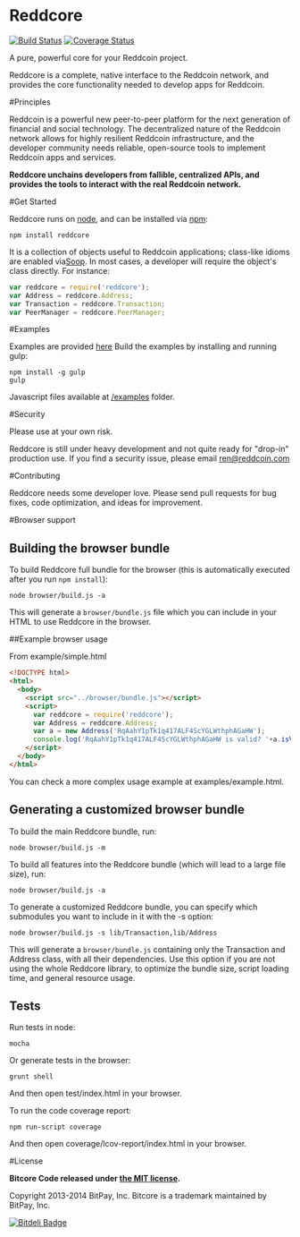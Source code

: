 Reddcore
=======

[![Build Status](https://travis-ci.org/bitpay/bitcore.svg?branch=master)](https://travis-ci.org/bitpay/bitcore)
[![Coverage Status](https://img.shields.io/coveralls/bitpay/bitcore.svg)](https://coveralls.io/r/bitpay/bitcore)

A pure, powerful core for your Reddcoin project.

Reddcore is a complete, native interface to the Reddcoin network, and provides the core functionality needed to develop
apps for Reddcoin.

#Principles

Reddcoin is a powerful new peer-to-peer platform for the next generation of financial and social technology.
The decentralized nature of the Reddcoin network allows for highly resilient Reddcoin infrastructure, and the developer
community needs reliable, open-source tools to implement Reddcoin apps and services.

**Reddcore unchains developers from fallible, centralized APIs, and provides the tools to interact with the real Reddcoin network.**

#Get Started

Reddcore runs on [node](http://nodejs.org/), and can be installed via [npm](https://npmjs.org/):

```
npm install reddcore
```

It is a collection of objects useful to Reddcoin applications; class-like idioms are enabled via[Soop](https://github.com/bitpay/soop).
In most cases, a developer will require the object's class directly. For instance:

```javascript
var reddcore = require('reddcore');
var Address = reddcore.Address;
var Transaction = reddcore.Transaction;
var PeerManager = reddcore.PeerManager;
```

#Examples

Examples are provided [here](examples.md)
Build the examples by installing and running gulp:

```
npm install -g gulp
gulp
```

Javascript files available at [/examples](/examples) folder.


#Security

Please use at your own risk.

Reddcore is still under heavy development and not quite ready for "drop-in" production use. If you find a security issue,
please email ren@reddcoin.com

#Contributing

Reddcore needs some developer love. Please send pull requests for bug fixes, code optimization, and ideas for improvement.

#Browser support

## Building the browser bundle

To build Reddcore full bundle for the browser (this is automatically executed after you run `npm install`):

```
node browser/build.js -a
```

This will generate a `browser/bundle.js` file which you can include in your HTML to use Reddcore in the browser.

##Example browser usage

From example/simple.html

```html
<!DOCTYPE html>
<html>
  <body>
    <script src="../browser/bundle.js"></script>
    <script>
      var reddcore = require('reddcore');
      var Address = reddcore.Address;
      var a = new Address('RqAahY1pTk1q417ALF4ScYGLWthphAGaHW');
      console.log('RqAahY1pTk1q417ALF4ScYGLWthphAGaHW is valid? '+a.isValid());
    </script>
  </body>
</html>
```

You can check a more complex usage example at examples/example.html.

## Generating a customized browser bundle

To build the main Reddcore bundle, run:

```
node browser/build.js -m
```

To build all features into the Reddcore bundle (which will lead to a large file size), run:

```
node browser/build.js -a
```

To generate a customized Reddcore bundle, you can specify which submodules you want to include in it with the -s option:

```
node browser/build.js -s lib/Transaction,lib/Address
```

This will generate a `browser/bundle.js` containing only the Transaction and Address class, with all their dependencies.
Use this option if you are not using the whole Reddcore library, to optimize the bundle size, script loading time, and general resource usage.

## Tests

Run tests in node:

```
mocha
```

Or generate tests in the browser:

```
grunt shell
```

And then open test/index.html in your browser.

To run the code coverage report:

```
npm run-script coverage
```

And then open coverage/lcov-report/index.html in your browser.

#License

**Bitcore Code released under [the MIT license](https://github.com/bitpay/bitcore/blob/master/LICENSE).**

Copyright 2013-2014 BitPay, Inc. Bitcore is a trademark maintained by BitPay, Inc.

[![Bitdeli Badge](https://d2weczhvl823v0.cloudfront.net/bitpay/bitcore/trend.png)](https://bitdeli.com/free "Bitdeli Badge")
